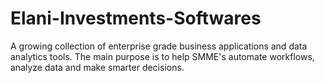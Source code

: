 # Elani-Investments-Softwares
A growing collection of enterprise grade business applications and data analytics tools. The main purpose is to help SMME's automate workflows, analyze data and make smarter decisions.
